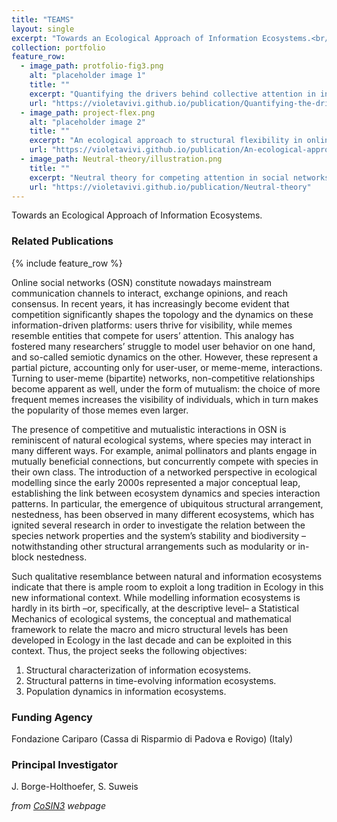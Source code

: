 ```yaml
---
title: "TEAMS"
layout: single
excerpt: "Towards an Ecological Approach of Information Ecosystems.<br/><img src='/images/TEAMS.png'>"
collection: portfolio
feature_row:
  - image_path: protfolio-fig3.png
    alt: "placeholder image 1"
    title: ""
    excerpt: "Quantifying the drivers behind collective attention in information ecosystems"
    url: "https://violetavivi.github.io/publication/Quantifying-the-drivers-behind-collective-attention"
  - image_path: project-flex.png
    alt: "placeholder image 2"
    title: ""
    excerpt: "An ecological approach to structural flexibility in online communication systems"
    url: "https://violetavivi.github.io/publication/An-ecological-approach-to-structural-flexibility"
  - image_path: Neutral-theory/illustration.png
    title: ""
    excerpt: "Neutral theory for competing attention in social networks"
    url: "https://violetavivi.github.io/publication/Neutral-theory"
---
```

Towards an Ecological Approach of Information Ecosystems.

### Related Publications
{% include feature_row %}

Online social networks (OSN) constitute nowadays mainstream communication channels to interact, exchange opinions, and reach consensus. In recent years, it has increasingly become evident that competition significantly shapes the topology and the dynamics on these information-driven platforms: users thrive for visibility, while memes resemble entities that compete for users’ attention. This analogy has fostered many researchers’ struggle to model user behavior on one hand, and so-called semiotic dynamics on the other. However, these represent a partial picture, accounting only for user-user, or meme-meme, interactions. Turning to user-meme (bipartite) networks, non-competitive relationships become apparent as well, under the form of mutualism: the choice of more frequent memes increases the visibility of individuals, which in turn makes the popularity of those memes even larger.


The presence of competitive and mutualistic interactions in OSN is reminiscent of natural ecological systems, where species may interact in many different ways. For example, animal pollinators and plants engage in mutually beneficial connections, but concurrently compete with species in their own class. The introduction of a networked perspective in ecological modelling since the early 2000s represented a major conceptual leap, establishing the link between ecosystem dynamics and species interaction patterns. In particular, the emergence of ubiquitous structural arrangement, nestedness, has been observed in many different ecosystems, which has ignited several research in order to investigate the relation between the species network properties and the system’s stability and biodiversity –notwithstanding other structural arrangements such as modularity or in-block nestedness.


Such qualitative resemblance between natural and information ecosystems indicate that there is ample room to exploit a long tradition in Ecology in this new informational context. While modelling information ecosystems is hardly in its birth –or, specifically, at the descriptive level– a Statistical Mechanics of ecological systems, the conceptual and mathematical framework to relate the macro and micro structural levels has been developed in Ecology in the last decade and can be exploited in this context.
Thus, the project seeks the following objectives:

1. Structural characterization of information ecosystems.
2. Structural patterns in time-evolving information ecosystems.
3. Population dynamics in information ecosystems.


### Funding Agency
Fondazione Cariparo (Cassa di Risparmio di Padova e Rovigo) (Italy)
### Principal Investigator
J. Borge-Holthoefer, S. Suweis

*from [CoSIN3](http://cosin3.rdi.uoc.edu/all_projects/teams/) webpage*


